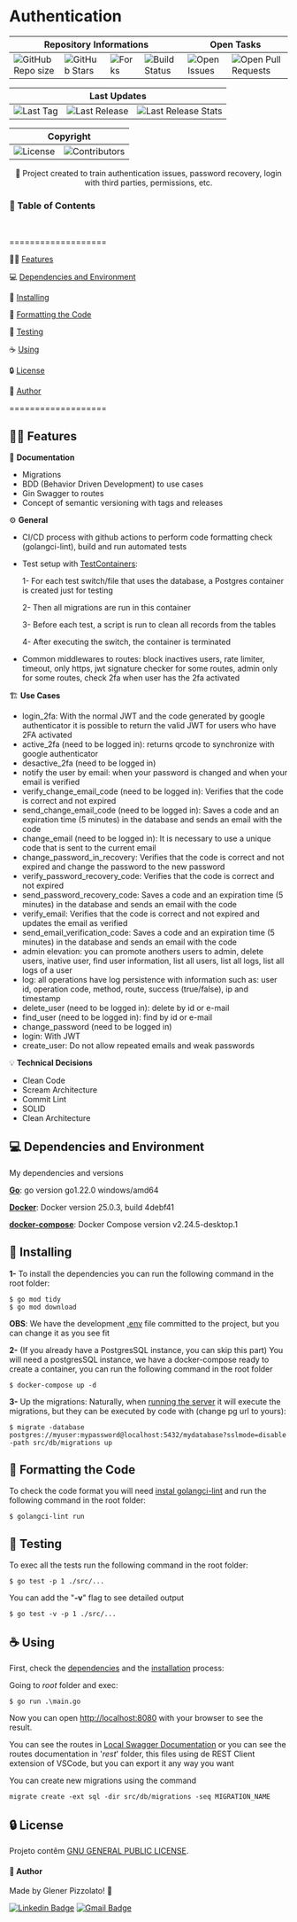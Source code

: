 # **Authentication**

<div>
  <div>
    <table>
      <thead>
        <tr>
          <th colspan="4">Repository Informations</th>
          <th colspan="2">Open Tasks</th>
        </tr>
      </thead>
      <tbody>
        <tr>
          <td><img src="https://img.shields.io/github/repo-size/glener10/authentication" alt="GitHub Repo size"></td>
          <td><img src="https://img.shields.io/github/stars/glener10/authentication" alt="GitHub Stars"></td>
          <td><img src="https://img.shields.io/github/forks/glener10/authentication" alt="Forks"></td>
          <td><img src="https://github.com/glener10/authentication/workflows/go/badge.svg" alt="Build Status"></td>
          <td><img src="https://img.shields.io/bitbucket/issues/glener10/authentication" alt="Open Issues"></td>
          <td><img src="https://img.shields.io/bitbucket/pr-raw/glener10/authentication" alt="Open Pull Requests"></td>
        </tr>
      </tbody>
    </table>
  </div>

  <div>
    <table>
      <thead>
        <tr>
          <th colspan="3">Last Updates</th>
        </tr>
      </thead>
      <tbody>
        <tr>
          <td><img src="https://github.com/glener10/authentication/tags" alt="Last Tag"></td>
          <td><img src="https://github.com/glener10/authentication/releases/latest" alt="Last Release"></td>
          <td><img src="https://somsubhra.github.io/github-release-stats/?username=glener10&repository=authentication" alt="Last Release Stats"></td>
        </tr>
      </tbody>
    </table>
  </div>

  <div>
    <table>
      <thead>
        <tr>
          <th colspan="2">Copyright</th>
        </tr>
      </thead>
      <tbody>
        <tr>
          <td><img src="https://img.shields.io/github/license/glener10/authentication" alt="License"></td>
          <td><img src="https://img.shields.io/github/contributors/glener10/authentication.svg" alt="Contributors"></td>
        </tr>
      </tbody>
    </table>
  </div>
</div>

<p align="center"> 🚀 Project created to train authentication issues, password recovery, login with third parties, permissions, etc. </p>

<h3>🏁 Table of Contents</h3>

<br>

===================

<!--ts-->

🐱‍🏍 [Features](#features)

💻 [Dependencies and Environment](#dependenciesandenvironment)

🚀 [Installing](#installing)

🧹 [Formatting the Code](#formatting)

🧪 [Testing](#testing)

☕ [Using](#using)

🔒 [License](#license)

👷 [Author](#author)

<!--te-->

===================

<div id="features"></div>

## 🐱‍🏍 **Features**

🧾 **Documentation**

- Migrations
- BDD (Behavior Driven Development) to use cases
- Gin Swagger to routes
- Concept of semantic versioning with tags and releases

⚙ **General**

- CI/CD process with github actions to perform code formatting check (golangci-lint), build and run automated tests
- Test setup with [TestContainers](https://testcontainers.com/):

  1- For each test switch/file that uses the database, a Postgres container is created just for testing

  2- Then all migrations are run in this container

  3- Before each test, a script is run to clean all records from the tables

  4- After executing the switch, the container is terminated

- Common middlewares to routes: block inactives users, rate limiter, timeout, only https, jwt signature checker for some routes, admin only for some routes, check 2fa when user has the 2fa activated

🏗 **Use Cases**

- login_2fa: With the normal JWT and the code generated by google authenticator it is possible to return the valid JWT for users who have 2FA activated
- active_2fa (need to be logged in): returns qrcode to synchronize with google authenticator
- desactive_2fa (need to be logged in)
- notify the user by email: when your password is changed and when your email is verified
- verify_change_email_code (need to be logged in): Verifies that the code is correct and not expired
- send_change_email_code (need to be logged in): Saves a code and an expiration time (5 minutes) in the database and sends an email with the code
- change_email (need to be logged in): It is necessary to use a unique code that is sent to the current email
- change_password_in_recovery: Verifies that the code is correct and not expired and change the password to the new password
- verify_password_recovery_code: Verifies that the code is correct and not expired
- send_password_recovery_code: Saves a code and an expiration time (5 minutes) in the database and sends an email with the code
- verify_email: Verifies that the code is correct and not expired and updates the email as verified
- send_email_verification_code: Saves a code and an expiration time (5 minutes) in the database and sends an email with the code
- admin elevation: you can promote anothers users to admin, delete users, inative user, find user information, list all users, list all logs, list all logs of a user
- log: all operations have log persistence with information such as: user id, operation code, method, route, success (true/false), ip and timestamp
- delete_user (need to be logged in): delete by id or e-mail
- find_user (need to be logged in): find by id or e-mail
- change_password (need to be logged in)
- login: With JWT
- create_user: Do not allow repeated emails and weak passwords

💡 **Technical Decisions**

- Clean Code
- Scream Architecture
- Commit Lint
- SOLID
- Clean Architecture

<div id="dependenciesandenvironment"></div>

## 💻 **Dependencies and Environment**

My dependencies and versions

[**Go**](https://golang.org/): go version go1.22.0 windows/amd64

[**Docker**](https://www.docker.com/): Docker version 25.0.3, build 4debf41

[**docker-compose**](https://docs.docker.com/compose/): Docker Compose version v2.24.5-desktop.1

<div id="installing"></div>

## 🚀 **Installing**

**1-** To install the dependencies you can run the following command in the root folder:

```
$ go mod tidy
$ go mod download
```

**OBS**: We have the development [.env](.env) file committed to the project, but you can change it as you see fit

**2-** (If you already have a PostgresSQL instance, you can skip this part) You will need a postgresSQL instance, we have a docker-compose ready to create a container, you can run the following command in the root folder

```
$ docker-compose up -d
```

**3-** Up the migrations: Naturally, when [running the server](#☕-using) it will execute the migrations, but they can be executed by code with (change pg url to yours):

```
$ migrate -database postgres://myuser:mypassword@localhost:5432/mydatabase?sslmode=disable -path src/db/migrations up
```

<div id="formatting"></div>

## 🧹 **Formatting the Code**

To check the code format you will need [instal golangci-lint](https://golangci-lint.run/welcome/install/) and run the following command in the root folder:

```
$ golangci-lint run
```

<div id="testing"></div>

## 🧪 **Testing**

To exec all the tests run the following command in the root folder:

```
$ go test -p 1 ./src/...
```

You can add the "**-v**" flag to see detailed output

```
$ go test -v -p 1 ./src/...
```

<div id="using"></div>

## ☕ **Using**

First, check the [dependencies](#dependenciesandenvironment) and the [installation](#installing) process:

Going to _root_ folder and exec:

```
$ go run .\main.go
```

Now you can open [http://localhost:8080](http://localhost:8080) with your browser to see the result.

You can see the routes in [Local Swagger Documentation](http://localhost:8080/swagger/index.html#) or you can see the routes documentation in '_rest_' folder, this files using de REST Client extension of VSCode, but you can export it any way you want

You can create new migrations using the command

```
migrate create -ext sql -dir src/db/migrations -seq MIGRATION_NAME
```

<div id="license"></div>

## 🔒 **License**

Projeto contêm [GNU GENERAL PUBLIC LICENSE](LICENSE).

<div id="author"></div>

#### **👷 Author**

Made by Glener Pizzolato! 🙋

[![Linkedin Badge](https://img.shields.io/badge/-Glener-blue?style=flat-square&logo=Linkedin&logoColor=white&link=https://www.linkedin.com/in/glener-pizzolato/)](https://www.linkedin.com/in/glener-pizzolato-6319821b0/)
[![Gmail Badge](https://img.shields.io/badge/-glenerpizzolato@gmail.com-c14438?style=flat-square&logo=Gmail&logoColor=white&link=mailto:glenerpizzolato@gmail.com)](mailto:glenerpizzolato@gmail.com)
